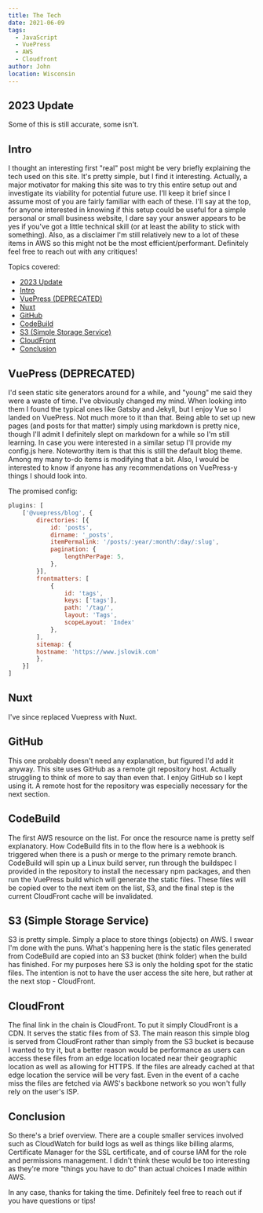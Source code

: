 ```yaml
---
title: The Tech
date: 2021-06-09
tags: 
  - JavaScript
  - VuePress
  - AWS
  - Cloudfront
author: John
location: Wisconsin 
---
```


## 2023 Update

Some of this is still accurate, some isn't.

## Intro

I thought an interesting first "real" post might be very briefly explaining the tech used on this site. It's pretty simple, but I find it interesting. Actually, a major motivator for making this site was to try this entire setup out and investigate its viability for potential future use. I'll keep it brief since I assume most of you are fairly familiar with each of these. I'll say at the top, for anyone interested in knowing if this setup could be useful for a simple personal or small business website, I dare say your answer appears to be yes if you've got a little technical skill (or at least the ability to stick with something). Also, as a disclaimer I'm still relatively new to a lot of these items in AWS so this might not be the most efficient/performant. Definitely feel free to reach out with any critiques!

Topics covered:

- [2023 Update](#2023-update)
- [Intro](#intro)
- [VuePress (DEPRECATED)](#vuepress-deprecated)
- [Nuxt](#nuxt)
- [GitHub](#github)
- [CodeBuild](#codebuild)
- [S3 (Simple Storage Service)](#s3-simple-storage-service)
- [CloudFront](#cloudfront)
- [Conclusion](#conclusion)

## VuePress (DEPRECATED)

I'd seen static site generators around for a while, and "young" me said they were a waste of time. I've obviously changed my mind. When looking into them I found the typical ones like Gatsby and Jekyll, but I enjoy Vue so I landed on VuePress. Not much more to it than that. Being able to set up new pages (and posts for that matter) simply using markdown is pretty nice, though I'll admit I definitely slept on markdown for a while so I'm still learning. In case you were interested in a similar setup I'll provide my config.js here. Noteworthy item is that this is still the default blog theme. Among my many to-do items is modifying that a bit. Also, I would be interested to know if anyone has any recommendations on VuePress-y things I should look into.

The promised config:

``` js
plugins: [
    ['@vuepress/blog', {
        directories: [{
            id: 'posts',
            dirname: '_posts',
            itemPermalink: '/posts/:year/:month/:day/:slug',
            pagination: {
                lengthPerPage: 5,
            },
        }],
        frontmatters: [
            {
                id: 'tags',
                keys: ['tags'],
                path: '/tag/',
                layout: 'Tags',
                scopeLayout: 'Index'
            },
        ],
        sitemap: {
        hostname: 'https://www.jslowik.com'
        },
    }]
]
```

## Nuxt

I've since replaced Vuepress with Nuxt. 

## GitHub

This one probably doesn't need any explanation, but figured I'd add it anyway. This site uses GitHub as a remote git repository host. Actually struggling to think of more to say than even that. I enjoy GitHub so I kept using it. A remote host for the repository was especially necessary for the next section.

## CodeBuild

The first AWS resource on the list. For once the resource name is pretty self explanatory. How CodeBuild fits in to the flow here is a webhook is triggered when there is a push or merge to the primary remote branch. CodeBuild will spin up a Linux build server, run through the buildspec I provided in the repository to install the necessary npm packages, and then run the VuePress build which will generate the static files. These files will be copied over to the next item on the list, S3, and the final step is the current CloudFront cache will be invalidated.

## S3 (Simple Storage Service)

S3 is pretty simple. Simply a place to store things (objects) on AWS. I swear I'm done with the puns. What's happening here is the static files generated from CodeBuild are copied into an S3 bucket (think folder) when the build has finished. For my purposes here S3 is only the holding spot for the static files. The intention is not to have the user access the site here, but rather at the next stop - CloudFront.

## CloudFront

The final link in the chain is CloudFront. To put it simply CloudFront is a CDN. It serves the static files from of S3. The main reason this simple blog is served from CloudFront rather than simply from the S3 bucket is because I wanted to try it, but a better reason would be performance as users can access these files from an edge location located near their geographic location as well as allowing for HTTPS. If the files are already cached at that edge location the service will be very fast. Even in the event of a cache miss the files are fetched via AWS's backbone network so you won't fully rely on the user's ISP.

## Conclusion

So there's a brief overview. There are a couple smaller services involved such as CloudWatch for build logs as well as things like billing alarms, Certificate Manager for the SSL certificate, and of course IAM for the role and permissions management. I didn't think these would be too interesting as they're more "things you have to do" than actual choices I made within AWS.

In any case, thanks for taking the time. Definitely feel free to reach out if you have questions or tips!